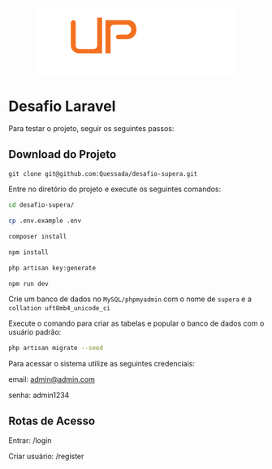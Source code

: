 <p align="center"><img src="public/images/logo-supera.svg" width="400" alt="Logo supera"></p>



# Desafio Laravel

Para testar o projeto, seguir os seguintes passos:

## Download do Projeto

```
git clone git@github.com:Quessada/desafio-supera.git
```

Entre no diretório do projeto e execute os seguintes comandos:

```bash
cd desafio-supera/
```

```bash
cp .env.example .env
```

```bash
composer install
```

```bash
npm install
```

```bash
php artisan key:generate
```

```bash
npm run dev
```

Crie um banco de dados no `MySQL/phpmyadmin` com o nome de `supera` e a `collation uft8mb4_unicode_ci`

Execute o comando para criar as tabelas e popular o banco de dados com o usuário padrão:

```bash
php artisan migrate --seed
```

Para acessar o sistema utilize as seguintes credenciais:

email: admin@admin.com

senha: admin1234

## Rotas de Acesso

Entrar: /login

Criar usuário: /register


